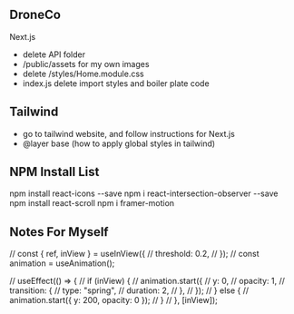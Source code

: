 ## DroneCo

Next.js

- delete API folder
- /public/assets for my own images
- delete /styles/Home.module.css
- index.js delete import styles and boiler plate code

## Tailwind

- go to tailwind website, and follow instructions for Next.js
- @layer base (how to apply global styles in tailwind)

## NPM Install List

npm install react-icons --save
npm i react-intersection-observer --save
npm install react-scroll
npm i framer-motion

## Notes For Myself

// const { ref, inView } = useInView({
// threshold: 0.2,
// });
// const animation = useAnimation();

// useEffect(() => {
// if (inView) {
// animation.start({
// y: 0,
// opacity: 1,
// transition: {
// type: "spring",
// duration: 2,
// },
// });
// } else {
// animation.start({ y: 200, opacity: 0 });
// }
// }, [inView]);
